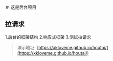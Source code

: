 ＃ 这是后台项目
## 拉请求
1.后台的框架结构
2.响应式框架
3.测试拉请求

> 演示地址: [https://xkloveme.github.io/houtai/](https://xkloveme.github.io/houtai/)
